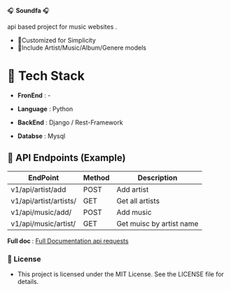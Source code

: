 🎧 <b>Soundfa</b> 🎧

api based project for music websites . 

- 📝Customized for Simplicity 
- 📁Include Artist/Music/Album/Genere models




# 🔧 Tech Stack
- <b>FronEnd</b> :  - 

- <b>Language</b> : Python

- <b>BackEnd</b> : Django / Rest-Framework 

- <b>Databse</b> : Mysql



## 📌 API Endpoints (Example)
 
| EndPoint |  Method | Description |
|----------|----------|----------|
| v1/api/artist/add | POST | Add artist|
| v1/api/artist/artists/ | GET | Get all artists |
|v1/api/music/add/ | POST | Add music |
| v1/api/music/artist/ | GET | Get muisc by artist name |

<b>Full doc </b>: <a href='https://www.postman.com/grey-escape-224969/soundfa'>Full Documentation api requests</a>




### 📜 License

- This project is licensed under the MIT License. See the LICENSE file for details.

